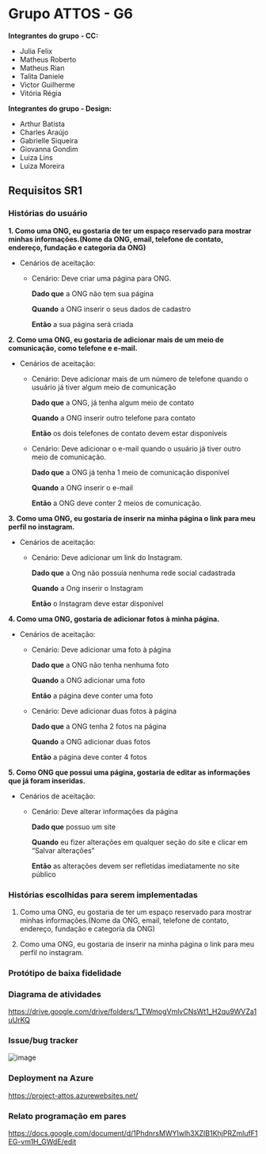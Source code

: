 # Grupo ATTOS - G6

**Integrantes do grupo - CC:**
- Julia Felix
- Matheus Roberto
- Matheus Rian
- Talita Daniele  
- Victor Guilherme 
- Vitória Régia
  
**Integrantes do grupo - Design:**
- Arthur Batista
- Charles Araújo
- Gabrielle Siqueira
- Giovanna Gondim
- Luiza Lins
- Luiza Moreira

## Requisitos SR1

### Histórias do usuário

**1. Como uma ONG, eu gostaria de ter um espaço reservado para mostrar minhas informações.(Nome da ONG, email, telefone de contato, endereço, fundação e categoria da ONG)**
- Cenários de aceitação:
  
  - Cenário: Deve criar uma página para ONG.
    
      **Dado que** a ONG não tem sua página

      **Quando** a ONG inserir o seus dados de cadastro
    
      **Então** a sua página será criada

**2. Como uma ONG, eu gostaria de adicionar mais de um meio de comunicação, como telefone e e-mail.**
- Cenários de aceitação:
  - Cenário: Deve adicionar mais de um número de telefone quando o usuário já tiver algum meio de comunicação
    
  	**Dado que** a ONG, já tenha algum meio de contato
    
  	**Quando** a ONG inserir outro telefone para contato
    
  	**Então** os dois telefones de contato devem estar disponíveis

  - Cenário: Deve adicionar o e-mail quando o usuário já tiver outro meio de comunicação.
    
    **Dado que** a ONG já tenha 1 meio de comunicação disponível
    
    **Quando** a ONG inserir o e-mail
    
    **Então** a ONG deve conter 2 meios de comunicação.

**3. Como uma ONG, eu gostaria de inserir na minha página o link para meu perfil no instagram.**
- Cenários de aceitação:
  - Cenário: Deve adicionar um link do Instagram.
  
    **Dado que** a Ong não possuía nenhuma rede social cadastrada
    
    **Quando** a Ong inserir o Instagram
    
    **Então** o Instagram deve estar disponível
		
**4. Como uma ONG, gostaria de adicionar fotos à minha página.**
- Cenários de aceitação:
  - Cenário: Deve adicionar uma foto à página
    
    **Dado que** a ONG não tenha nenhuma foto
    
    **Quando** a ONG adicionar uma foto
    
    **Então** a página deve conter uma foto

  - Cenário: Deve adicionar duas fotos à página
    
    **Dado que** a ONG tenha 2 fotos na página
    
    **Quando** a ONG adicionar duas fotos
    
    **Então** a página deve conter 4 fotos

**5. Como ONG que possui uma página, gostaria de editar as informações que já foram inseridas.**
- Cenários de aceitação:
  - Cenário: Deve alterar informações da página
    
      **Dado que** possuo um site
    
      **Quando** eu fizer alterações em qualquer seção do site e clicar em “Salvar alterações”
    
      **Então** as alterações devem ser refletidas imediatamente no site público


### Histórias escolhidas para serem implementadas

1. Como uma ONG, eu gostaria de ter um espaço reservado para mostrar minhas informações.(Nome da ONG, email, telefone de contato, endereço, fundação e categoria da ONG)

3. Como uma ONG, eu gostaria de inserir na minha página o link para meu perfil no instagram.


### Protótipo de baixa fidelidade


### Diagrama de atividades

https://drive.google.com/drive/folders/1_TWmogVmlvCNsWt1_H2qu9WVZa1uUrKQ

### Issue/bug tracker

![image](https://github.com/mateusioliveira/projetos-attos/assets/98843736/e8a7bff1-53fd-4e12-a08c-fc7a6a2711bf)


### Deployment na Azure

https://project-attos.azurewebsites.net/


### Relato programação em pares

https://docs.google.com/document/d/1PhdnrsMWYIwlh3XZIB1KhjPRZmlufF1EG-vm1H_GWdE/edit
